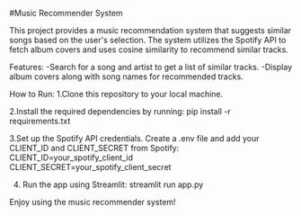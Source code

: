 #Music Recommender System

This project provides a music recommendation system that suggests similar songs based on the user's selection. The system utilizes the Spotify API to fetch album covers and uses cosine similarity to recommend similar tracks.

Features:
-Search for a song and artist to get a list of similar tracks.
-Display album covers along with song names for recommended tracks.

How to Run:
1.Clone this repository to your local machine.

2.Install the required dependencies by running:
pip install -r requirements.txt

3.Set up the Spotify API credentials. Create a .env file and add your CLIENT_ID and CLIENT_SECRET from Spotify:
CLIENT_ID=your_spotify_client_id
CLIENT_SECRET=your_spotify_client_secret

4. Run the app using Streamlit:
 streamlit run app.py

Enjoy using the music recommender system!
